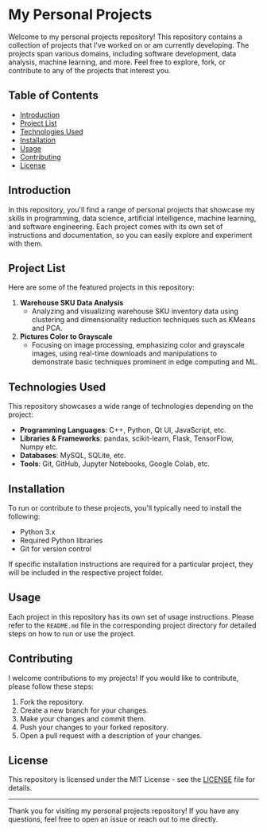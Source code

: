 # My Personal Projects

Welcome to my personal projects repository! This repository contains a collection of projects that I've worked on or am currently developing. The projects span various domains, including software development, data analysis, machine learning, and more. Feel free to explore, fork, or contribute to any of the projects that interest you.

## Table of Contents
- [Introduction](#introduction)
- [Project List](#project-list)
- [Technologies Used](#technologies-used)
- [Installation](#installation)
- [Usage](#usage)
- [Contributing](#contributing)
- [License](#license)

## Introduction
In this repository, you'll find a range of personal projects that showcase my skills in programming, data science, artificial intelligence, machine learning, and software engineering. Each project comes with its own set of instructions and documentation, so you can easily explore and experiment with them.

## Project List
Here are some of the featured projects in this repository:

1. **Warehouse SKU Data Analysis**
   - Analyzing and visualizing warehouse SKU inventory data using clustering and dimensionality reduction techniques such as KMeans and PCA.
2. **Pictures Color to Grayscale**
   - Focusing on image processing, emphasizing color and grayscale images, using real-time downloads and manipulations to demonstrate basic techniques prominent in edge computing and ML.
     
## Technologies Used
This repository showcases a wide range of technologies depending on the project:

- **Programming Languages**: C++, Python, Qt UI, JavaScript, etc.
- **Libraries & Frameworks**: pandas, scikit-learn, Flask, TensorFlow, Numpy etc.
- **Databases**: MySQL, SQLite, etc.
- **Tools**: Git, GitHub, Jupyter Notebooks, Google Colab, etc.

## Installation
To run or contribute to these projects, you'll typically need to install the following:

- Python 3.x
- Required Python libraries
- Git for version control

If specific installation instructions are required for a particular project, they will be included in the respective project folder.

## Usage
Each project in this repository has its own set of usage instructions. Please refer to the `README.md` file in the corresponding project directory for detailed steps on how to run or use the project.

## Contributing
I welcome contributions to my projects! If you would like to contribute, please follow these steps:

1. Fork the repository.
2. Create a new branch for your changes.
3. Make your changes and commit them.
4. Push your changes to your forked repository.
5. Open a pull request with a description of your changes.

## License
This repository is licensed under the MIT License - see the [LICENSE](LICENSE) file for details.

---

Thank you for visiting my personal projects repository! If you have any questions, feel free to open an issue or reach out to me directly.
